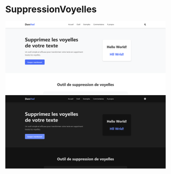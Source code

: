 # SuppressionVoyelles

![Texte alternatif](images/DisemVowel-Suppression-de-Voyelles.png)
![Texte alternatif](<images/DisemVowel-Suppression-de-Voyelles(1).png>)
